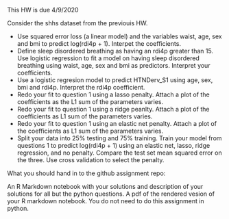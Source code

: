 This HW is due 4/9/2020

Consider the shhs dataset from the previouis HW. 

* Use squared error loss (a linear model) and the variables waist, age, sex and bmi to predict log(rdi4p + 1). Interpet the coefficients.
* Define sleep disordered breathing as having an rdi4p greater than 15. Use logistic regression to fit a model on having sleep disordered breathing using waist, age, sex and bmi as predictors. Interpret your coefficients.
* Use a logistic regresion model to predict HTNDerv_S1 using age, sex, bmi and rdi4p. Interpret the rdi4p coefficient.
* Redo your fit to question 1 using a lasso penalty. Attach a plot of the coefficients as the L1 sum of the parameters varies. 
* Redo your fit to question 1 using a ridge peanlty. Attach a plot of the coefficients as L1 sum of the parameters varies.
* Redo your fit to question 1 using an elastic net penalty. Attach a plot of the coefficients as L1 sum of the parameters varies.
* Split your data into 25% testing and 75% training. Train your model from questions 1 to predict log(rdi4p + 1) using an elastic net, lasso, ridge regression, and no penalty. Compare the test set mean squared error on the three. Use cross validation to select the penalty.

What you should hand in to the github assignment repo:

An R Markdown notebook with your solutions and description of your solutions for all but the python questions.
A pdf of the rendered vesion of your R markdown notebook. You do not need to do this assignment in python.

